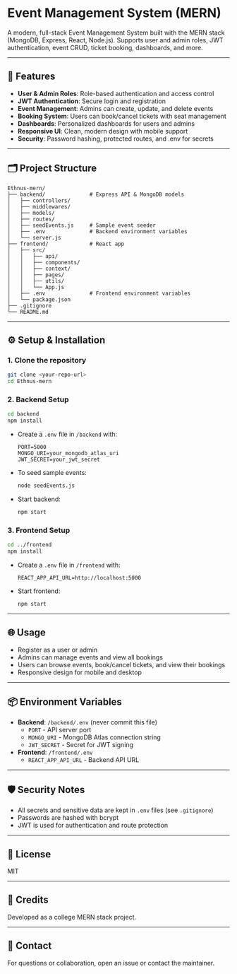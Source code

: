 # Event Management System (MERN)

A modern, full-stack Event Management System built with the MERN stack (MongoDB, Express, React, Node.js). Supports user and admin roles, JWT authentication, event CRUD, ticket booking, dashboards, and more.

---

## 🚀 Features
- **User & Admin Roles**: Role-based authentication and access control
- **JWT Authentication**: Secure login and registration
- **Event Management**: Admins can create, update, and delete events
- **Booking System**: Users can book/cancel tickets with seat management
- **Dashboards**: Personalized dashboards for users and admins
- **Responsive UI**: Clean, modern design with mobile support
- **Security**: Password hashing, protected routes, and .env for secrets

---

## 🗂️ Project Structure
```
Ethnus-mern/
├── backend/              # Express API & MongoDB models
│   ├── controllers/
│   ├── middlewares/
│   ├── models/
│   ├── routes/
│   ├── seedEvents.js     # Sample event seeder
│   ├── .env              # Backend environment variables
│   └── server.js
├── frontend/             # React app
│   ├── src/
│   │   ├── api/
│   │   ├── components/
│   │   ├── context/
│   │   ├── pages/
│   │   ├── utils/
│   │   └── App.js
│   ├── .env              # Frontend environment variables
│   └── package.json
├── .gitignore
└── README.md
```

---

## ⚙️ Setup & Installation

### 1. **Clone the repository**
```sh
git clone <your-repo-url>
cd Ethnus-mern
```

### 2. **Backend Setup**
```sh
cd backend
npm install
```
- Create a `.env` file in `/backend` with:
  ```
  PORT=5000
  MONGO_URI=your_mongodb_atlas_uri
  JWT_SECRET=your_jwt_secret
  ```
- To seed sample events:
  ```sh
  node seedEvents.js
  ```
- Start backend:
  ```sh
  npm start
  ```

### 3. **Frontend Setup**
```sh
cd ../frontend
npm install
```
- Create a `.env` file in `/frontend` with:
  ```
  REACT_APP_API_URL=http://localhost:5000
  ```
- Start frontend:
  ```sh
  npm start
  ```

---

## 🌐 Usage
- Register as a user or admin
- Admins can manage events and view all bookings
- Users can browse events, book/cancel tickets, and view their bookings
- Responsive design for mobile and desktop

---

## 📦 Environment Variables
- **Backend**: `/backend/.env` (never commit this file)
  - `PORT` - API server port
  - `MONGO_URI` - MongoDB Atlas connection string
  - `JWT_SECRET` - Secret for JWT signing
- **Frontend**: `/frontend/.env`
  - `REACT_APP_API_URL` - Backend API URL

---

## 🛡️ Security Notes
- All secrets and sensitive data are kept in `.env` files (see `.gitignore`)
- Passwords are hashed with bcrypt
- JWT is used for authentication and route protection

---

## 📝 License
MIT

---

## 🙏 Credits
Developed as a college MERN stack project.

---

## 📣 Contact
For questions or collaboration, open an issue or contact the maintainer.
